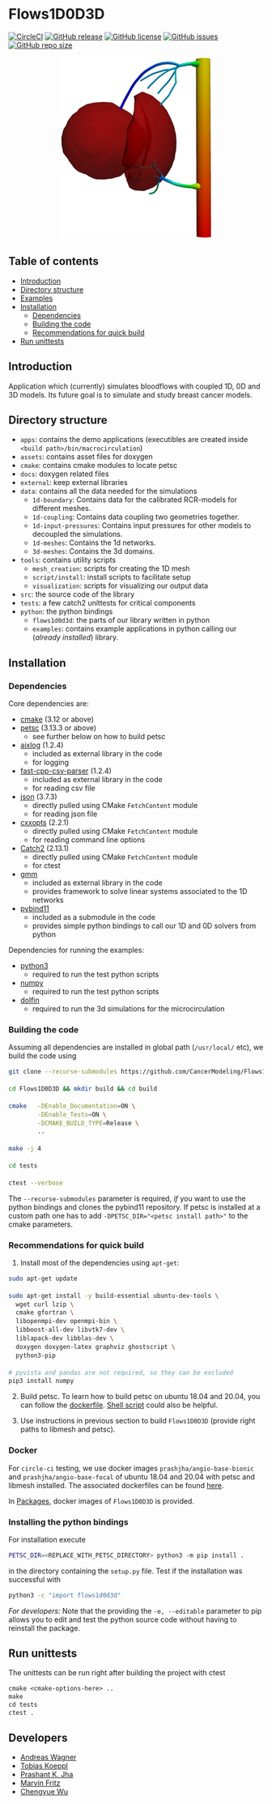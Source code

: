 # Flows1D0D3D

[![CircleCI](https://circleci.com/gh/CancerModeling/Flows1D0D3D.svg?style=shield)](https://circleci.com/gh/CancerModeling/Flows1D0D3D) [![GitHub release](https://img.shields.io/github/release/CancerModeling/Flows1D0D3D.svg)](https://GitHub.com/CancerModeling/Flows1D0D3D/releases/) [![GitHub license](https://img.shields.io/github/license/CancerModeling/Flows1D0D3D.svg)](https://github.com/CancerModeling/Flows1D0D3D/blob/main/LICENSE) [![GitHub issues](https://img.shields.io/github/issues/CancerModeling/Flows1D0D3D.svg)](https://github.com/CancerModeling/Flows1D0D3D/issues) [![GitHub repo size](https://img.shields.io/github/repo-size/CancerModeling/Flows1D0D3D.svg)](https://GitHub.com/CancerModeling/Flows1D0D3D/)

<p align="center"> <img src="https://github.com/CancerModeling/Flows1D0D3D/blob/main/assets/logo/logo.png" width="300"> </p>


## Table of contents

  - [Introduction](#Introduction)
  - [Directory structure](#Directory-structure)
  - [Examples](#Examples)
  - [Installation](#Installation)
    * [Dependencies](#Dependencies)
    * [Building the code](#Building-the-code)
    * [Recommendations for quick build](#Recommendations-for-quick-build)
  - [Run unittests](#Run-unittests)

## Introduction
Application which (currently) simulates bloodflows with coupled 1D, 0D and 3D models.
Its future goal is to simulate and study breast cancer models.

## Directory structure
  - `apps`: contains the demo applications (executibles are created inside `<build path>/bin/macrocirculation`)
  - `assets`: contains asset files for doxygen
  - `cmake`: contains cmake modules to locate petsc 
  - `docs`: doxygen related files
  - `external`: keep external libraries
  - `data`: contains all the data needed for the simulations
    - `1d-boundary`: Contains data for the calibrated RCR-models for different meshes.
    - `1d-coupling`: Contains data coupling two geometries together. 
    - `1d-input-pressures`: Contains input pressures for other models to decoupled the simulations.
    - `1d-meshes`: Contains the 1d networks.
    - `3d-meshes`: Contains the 3d domains.
  - `tools`: contains utility scripts
    - `mesh_creation`: scripts for creating the 1D mesh 
    - `script/install`: install scripts to facilitate setup
    - `visualization`: scripts for visualizing our output data
  - `src`: the source code of the library 
  - `tests`: a few catch2 unittests for critical components
  - `python`: the python bindings
    - `flows1d0d3d`: the parts of our library written in python
    - `examples`: contains example applications in python calling our (*already installed*) library.

## Installation

### Dependencies
Core dependencies are:
  - [cmake](https://cmake.org/) (3.12 or above) 
  - [petsc](https://github.com/petsc/petsc) (3.13.3 or above)
    * see further below on how to build petsc
  - [aixlog](https://github.com/badaix/aixlog) (1.2.4)
    * included as external library in the code
    * for logging
  - [fast-cpp-csv-parser](https://github.com/ben-strasser/fast-cpp-csv-parser) (1.2.4)
    * included as external library in the code
    * for reading csv file
  - [json](https://github.com/nlohmann/json) (3.7.3)
    * directly pulled using CMake `FetchContent` module
    * for reading json file
  - [cxxopts](https://github.com/jarro2783/cxxopts) (2.2.1)
    * directly pulled using CMake `FetchContent` module
    * for reading command line options
  - [Catch2](https://github.com/catchorg/Catch2.git) (2.13.1)
    * directly pulled using CMake `FetchContent` module
    * for ctest
  - [gmm](http://getfem.org/project/libdesc_gmm.html)
    * included as external library in the code
    * provides framework to solve linear systems associated to the 1D networks
  - [pybind11](https://github.com/pybind/pybind11)
    * included as a submodule in the code
    * provides simple python bindings to call our 1D and 0D solvers from python

Dependencies for running the examples:
  - [python3](https://www.python.org/)
    * required to run the test python scripts
  - [numpy](https://numpy.org/)
    * required to run the test python scripts
  - [dolfin](https://fenicsproject.org/)
    * required to run the 3d simulations for the microcirculation 
     
### Building the code
Assuming all dependencies are installed in global path (`/usr/local/` etc), we build the code using
```sh
git clone --recurse-submodules https://github.com/CancerModeling/Flows1D0D3D.git

cd Flows1D0D3D && mkdir build && cd build

cmake   -DEnable_Documentation=ON \
        -DEnable_Tests=ON \
        -DCMAKE_BUILD_TYPE=Release \
        ..

make -j 4

cd tests

ctest --verbose
```
The `--recurse-submodules` parameter is required, *if* you want to use the python bindings and clones the pybind11 repository.
If petsc is installed at a custom path one has to add `-DPETSC_DIR="<petsc install path>"` to the cmake parameters.

### Recommendations for quick build
1. Install most of the dependencies using `apt-get`:
```sh
sudo apt-get update 
  
sudo apt-get install -y build-essential ubuntu-dev-tools \
  wget curl lzip \
  cmake gfortran \
  libopenmpi-dev openmpi-bin \
  libboost-all-dev libvtk7-dev \
  liblapack-dev libblas-dev \
  doxygen doxygen-latex graphviz ghostscript \
  python3-pip 

# pyvista and pandas are not required, so they can be excluded
pip3 install numpy
```

2. Build petsc. To learn how to build petsc on ubuntu 18.04 and 20.04, you can follow the [dockerfile](https://github.com/prashjha/dockerimages/blob/main/angio-base-bionic/Dockerfile). [Shell script](tools/script/install/install_petsc_libmesh.sh) could also be helpful.

3. Use instructions in previous section to build `Flows1D0D3D` (provide right paths to libmesh and petsc). 

### Docker
For `circle-ci` testing, we use docker images `prashjha/angio-base-bionic` and `prashjha/angio-base-focal` of ubuntu 18.04 and 20.04 with petsc and libmesh installed. The associated dockerfiles can be found [here](https://github.com/prashjha/dockerimages). 

In [Packages](https://github.com/orgs/CancerModeling/packages?repo_name=Flows1D0D3D), docker images of `Flows1D0D3D` is provided. 

### Installing the python bindings

For installation execute
```bash
PETSC_DIR=<REPLACE_WITH_PETSC_DIRECTORY> python3 -m pip install .
```
in the directory containing the `setup.py` file. Test if the installation was successful with
```bash
python3 -c "import flows1d0d3d"
```
*For developers:*
Note that the providing the `-e, --editable` parameter to pip allows you to edit and test the python source code without having to reinstall the package.

## Run unittests

The unittests can be run right after building the project with ctest
```
cmake <cmake-options-here> ..
make 
cd tests
ctest .
```

## Developers
  - [Andreas Wagner](mailto:wagneran@ma.tum.de)
  - [Tobias Koeppl](mailto:koepplto@ma.tum.de)
  - [Prashant K. Jha](mailto:pjha.sci@gmail.com)
  - [Marvin Fritz](mailto:marvin.fritz@ma.tum.de)
  - [Chengyue Wu](mailto:cw35926@utexas.edu)

